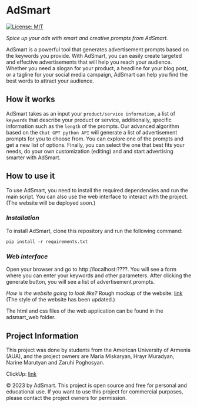 # AdSmart
[![License: MIT](https://img.shields.io/badge/License-MIT-green.svg)](https://opensource.org/licenses/MIT)

*Spice up your ads with smart and creative prompts from AdSmart.*

AdSmart is a powerful tool that generates advertisement prompts based on the keywords you provide. With AdSmart, you can easily create targeted and effective advertisements that will help you reach your audience. Whether you need a slogan for your product, a headline for your blog post, or a tagline for your social media campaign, AdSmart can help you find the best words to attract your audience.


## How it works
AdSmart takes as an input your `product/service information`, a list of `keywords` that describe your product or service, additionally, specific information such as the `length` of the prompts. Our advanced algorithm based on the `Chat GPT python API` will generate a list of advertisement prompts for you to choose from. You can explore one of the prompts and get a new list of options. Finally, you can select the one that best fits your needs, do your own customization (editing) and and start advertising smarter with AdSmart.


## How to use it
To use AdSmart, you need to install the required dependencies and run the main script. You can also use the web interface to interact with the project. (The website will be deployed soon.)


### *Installation*
To install AdSmart, clone this repository and run the following command:

```
pip install -r requirements.txt
```

### *Web interface*
Open your browser and go to http://localhost:????. You will see a form where you can enter your keywords and other parameters. After clicking the generate button, you will see a list of advertisement prompts.

*How is the website going to look like?* Rough mockup of the website: [link](https://zaruhipoghosyan01.wixsite.com/adsmart) (The style of the website has been updated.)

The html and css files of the web application can be found in the adsmart_web folder.


## Project Information
This project was done by students from the American University of Armenia (AUA), and the project owners are Maria Miskaryan, Hrayr Muradyan, Narine Marutyan and Zaruhi Poghosyan.

ClickUp: [link](https://app.clickup.com/9007102928/v/li/900701227902)

© 2023 by AdSmart. This project is open source and free for personal and educational use. If you want to use this project for commercial purposes, please contact the project owners for permission.
